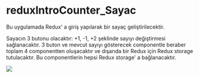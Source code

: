 # reduxIntroCounter_Sayac

Bu uygulamada Redux' a giriş yapılarak bir sayaç geliştirilecektir.

Sayacın 3 butonu olacaktır: +1, -1, +2 şeklinde sayıyı değiştirmesi sağlanacaktır.
3 buton ve mevcut sayıyı gösterecek componentle beraber toplam 4 componentten oluşacaktır ve dışarıda bir Redux için Redux storage tutulacaktır.
Bu componentlerin hepsi Redux storage' a bağlanacaktır. 

<img src="images/redux.jpg" raw=true/>
